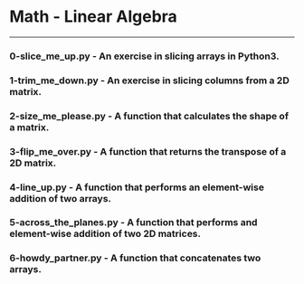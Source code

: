 # Math - Linear Algebra
----------
### 0-slice_me_up.py - An exercise in slicing arrays in Python3.

### 1-trim_me_down.py - An exercise in slicing columns from a 2D matrix.

### 2-size_me_please.py - A function that calculates the shape of a matrix.

### 3-flip_me_over.py - A function that returns the transpose of a 2D matrix.

### 4-line_up.py - A function that performs an element-wise addition of two arrays.

### 5-across_the_planes.py - A function that performs and element-wise addition of two 2D matrices.

### 6-howdy_partner.py - A function that concatenates two arrays.
